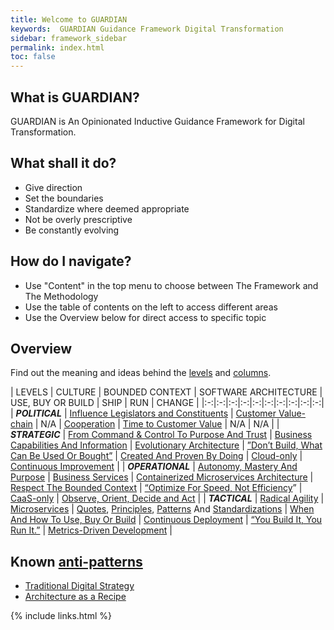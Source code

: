```yaml
---
title: Welcome to GUARDIAN
keywords:  GUARDIAN Guidance Framework Digital Transformation
sidebar: framework_sidebar
permalink: index.html
toc: false
---
```


## What is GUARDIAN?
GUARDIAN is An Opinionated Inductive Guidance Framework for Digital Transformation.

## What shall it do?
* Give direction
* Set the boundaries
* Standardize where deemed appropriate
* Not be overly prescriptive
* Be constantly evolving

## How do I navigate?
* Use "Content" in the top menu to choose between The Framework and The Methodology
* Use the table of contents on the left to access different areas
* Use the Overview below for direct access to specific topic


## Overview
Find out the meaning and ideas behind the [levels](levels.html) and [columns](columns.html).

| LEVELS  | CULTURE  | BOUNDED CONTEXT  | SOFTWARE ARCHITECTURE  | USE, BUY OR BUILD  | SHIP  | RUN  | CHANGE  |
|:-:|:-:|:-:|:-:|:-:|:-:|:-:|:-:|:-:|:-:|
| ***POLITICAL***  | [Influence Legislators and Constituents](influence-legislators-and-constituents.html)  | [Customer Value-chain](customer-value-chain.html)  | N/A  | [Cooperation](cooperation.html)  | [Time to Customer Value](time-to-customer-value.html)  | N/A | N/A |
| ***STRATEGIC***  | [From Command & Control To Purpose And Trust](from-command-control-to-purpose-and-trust.html)  | [Business Capabilities And Information](business-capabilities-and-information.html)  | [Evolutionary Architecture](evolutionary-architecture.html)  | [”Don’t Build, What Can Be Used Or Bought”](dont-build-what-can-be-used-or-bought.html)  | [Created And Proven By Doing](created-and-proven-by-doing.html)  | [Cloud-only](cloud-only.html)  | [Continuous Improvement](continuous-improvement.html)  |
| ***OPERATIONAL***  | [Autonomy, Mastery And Purpose](autonomy-mastery-and-purpose.html)  | [Business Services](business-services.html)  | [Containerized Microservices Architecture](containerized-microservices-architecture.html)  | [Respect The Bounded Context](respect-the-bounded-context.html)  | [“Optimize For Speed, Not Efficiency](optimize-for-speed-not-efficiency.html)”  | [CaaS-only](caas-only.html)  | [Observe, Orient, Decide and Act](observe-orient-decide-act.html)  |
| ***TACTICAL***  | [Radical Agility](radical-agility.html)  | [Microservices](microservices.html)  | [Quotes](quotes.html), [Principles](principles.html), [Patterns](patterns.html) And [Standardizations](standardizations.html)  | [When And How To Use, Buy Or Build](when-and-how-to-use-buy-or-build.html)  | [Continuous Deployment](continuous-deployment.html)  | [“You Build It, You Run It.”](you-build-it-you-run-it.html)  | [Metrics-Driven Development](metrics-driven-development.html)  |

## Known [anti-patterns](http://martinfowler.com/bliki/AntiPattern.html)
* [Traditional Digital Strategy](https://www.thoughtworks.com/insights/blog/digital-strategy-dead)
* [Architecture as a Recipe](http://doveltech.com/innovation/the-beginning-of-the-end-for-enterprise-architecture-frameworks/)


{% include links.html %}
